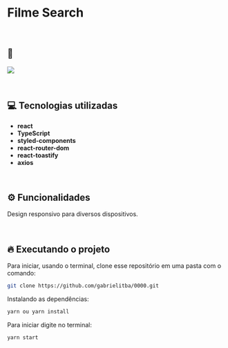 # Filme Search

&nbsp;


## 🎥

![](https://i.imgur.com/FTNRVqn.gif)

&nbsp;

## 💻 Tecnologias utilizadas

- **react**
- **TypeScript**
- **styled-components**
- **react-router-dom**
- **react-toastify**
- **axios**

&nbsp;

## ⚙️ Funcionalidades

Design responsivo para diversos dispositivos.

&nbsp;

## 🔥️ Executando o projeto

Para iniciar, usando o terminal, clone esse repositório em uma pasta com o comando:

```bash
git clone https://github.com/gabrielitba/0000.git
```

Instalando as dependências:

```bash
yarn ou yarn install
```

Para iniciar digite no terminal:

```bash
yarn start
```
